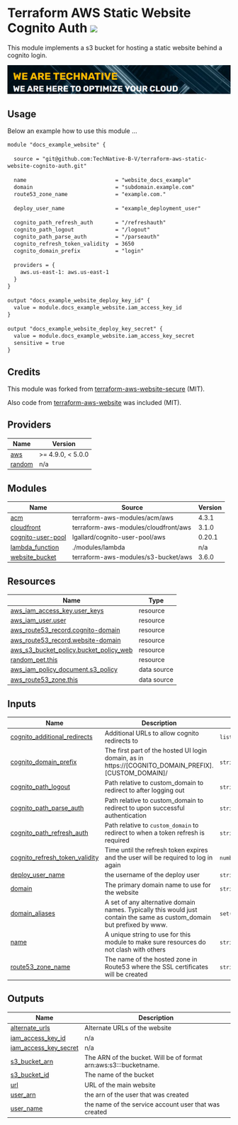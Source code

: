 # Terraform AWS Static Website Cognito Auth ![](https://img.shields.io/github/workflow/status/TechNative-B-V/terraform-aws-static-website-cognito-auth/Lint?style=plastic)

<!-- SHIELDS -->

This module implements a s3 bucket for hosting a static website behind a
cognito login.

[![](we-are-technative.png)](https://www.technative.nl)


## Usage

Below an example how to use this module ...

```hcl
module "docs_example_website" {

  source = "git@github.com:TechNative-B-V/terraform-aws-static-website-cognito-auth.git"

  name                            = "website_docs_example"
  domain                          = "subdomain.example.com"
  route53_zone_name               = "example.com."

  deploy_user_name                = "example_deployment_user"

  cognito_path_refresh_auth       = "/refreshauth"
  cognito_path_logout             = "/logout"
  cognito_path_parse_auth         = "/parseauth"
  cognito_refresh_token_validity  = 3650
  cognito_domain_prefix           = "login"

  providers = {
    aws.us-east-1: aws.us-east-1
  }
}

output "docs_example_website_deploy_key_id" {
  value = module.docs_example_website.iam_access_key_id
}

output "docs_example_website_deploy_key_secret" {
  value = module.docs_example_website.iam_access_key_secret
  sensitive = true
}
```

## Credits

This module was forked from [terraform-aws-website-secure](https://github.com/timmeinerzhagen/terraform-aws-website-secure) (MIT).

Also code from [terraform-aws-website](https://github.com/bwindsor/terraform-aws-website) was included (MIT).

<!-- BEGIN_TF_DOCS -->
## Providers

| Name | Version |
|------|---------|
| <a name="provider_aws"></a> [aws](#provider\_aws) | >= 4.9.0, < 5.0.0 |
| <a name="provider_random"></a> [random](#provider\_random) | n/a |

## Modules

| Name | Source | Version |
|------|--------|---------|
| <a name="module_acm"></a> [acm](#module\_acm) | terraform-aws-modules/acm/aws | 4.3.1 |
| <a name="module_cloudfront"></a> [cloudfront](#module\_cloudfront) | terraform-aws-modules/cloudfront/aws | 3.1.0 |
| <a name="module_cognito-user-pool"></a> [cognito-user-pool](#module\_cognito-user-pool) | lgallard/cognito-user-pool/aws | 0.20.1 |
| <a name="module_lambda_function"></a> [lambda\_function](#module\_lambda\_function) | ./modules/lambda | n/a |
| <a name="module_website_bucket"></a> [website\_bucket](#module\_website\_bucket) | terraform-aws-modules/s3-bucket/aws | 3.6.0 |

## Resources

| Name | Type |
|------|------|
| [aws_iam_access_key.user_keys](https://registry.terraform.io/providers/hashicorp/aws/latest/docs/resources/iam_access_key) | resource |
| [aws_iam_user.user](https://registry.terraform.io/providers/hashicorp/aws/latest/docs/resources/iam_user) | resource |
| [aws_route53_record.cognito-domain](https://registry.terraform.io/providers/hashicorp/aws/latest/docs/resources/route53_record) | resource |
| [aws_route53_record.website-domain](https://registry.terraform.io/providers/hashicorp/aws/latest/docs/resources/route53_record) | resource |
| [aws_s3_bucket_policy.bucket_policy_web](https://registry.terraform.io/providers/hashicorp/aws/latest/docs/resources/s3_bucket_policy) | resource |
| [random_pet.this](https://registry.terraform.io/providers/hashicorp/random/latest/docs/resources/pet) | resource |
| [aws_iam_policy_document.s3_policy](https://registry.terraform.io/providers/hashicorp/aws/latest/docs/data-sources/iam_policy_document) | data source |
| [aws_route53_zone.this](https://registry.terraform.io/providers/hashicorp/aws/latest/docs/data-sources/route53_zone) | data source |

## Inputs

| Name | Description | Type | Default | Required |
|------|-------------|------|---------|:--------:|
| <a name="input_cognito_additional_redirects"></a> [cognito\_additional\_redirects](#input\_cognito\_additional\_redirects) | Additional URLs to allow cognito redirects to | `list(string)` | `[]` | no |
| <a name="input_cognito_domain_prefix"></a> [cognito\_domain\_prefix](#input\_cognito\_domain\_prefix) | The first part of the hosted UI login domain, as in https://[COGNITO_DOMAIN_PREFIX].[CUSTOM_DOMAIN]/ | `string` | `"login"` | no |
| <a name="input_cognito_path_logout"></a> [cognito\_path\_logout](#input\_cognito\_path\_logout) | Path relative to custom\_domain to redirect to after logging out | `string` | `"/"` | no |
| <a name="input_cognito_path_parse_auth"></a> [cognito\_path\_parse\_auth](#input\_cognito\_path\_parse\_auth) | Path relative to custom\_domain to redirect to upon successful authentication | `string` | `"/parseauth"` | no |
| <a name="input_cognito_path_refresh_auth"></a> [cognito\_path\_refresh\_auth](#input\_cognito\_path\_refresh\_auth) | Path relative to `custom_domain` to redirect to when a token refresh is required | `string` | `"/refreshauth"` | no |
| <a name="input_cognito_refresh_token_validity"></a> [cognito\_refresh\_token\_validity](#input\_cognito\_refresh\_token\_validity) | Time until the refresh token expires and the user will be required to log in again | `number` | `3650` | no |
| <a name="input_deploy_user_name"></a> [deploy\_user\_name](#input\_deploy\_user\_name) | the username of the deploy user | `string` | n/a | yes |
| <a name="input_domain"></a> [domain](#input\_domain) | The primary domain name to use for the website | `string` | n/a | yes |
| <a name="input_domain_aliases"></a> [domain\_aliases](#input\_domain\_aliases) | A set of any alternative domain names. Typically this would just contain the same as custom\_domain but prefixed by www. | `set(string)` | `[]` | no |
| <a name="input_name"></a> [name](#input\_name) | A unique string to use for this module to make sure resources do not clash with others | `string` | n/a | yes |
| <a name="input_route53_zone_name"></a> [route53\_zone\_name](#input\_route53\_zone\_name) | The name of the hosted zone in Route53 where the SSL certificates will be created | `string` | n/a | yes |

## Outputs

| Name | Description |
|------|-------------|
| <a name="output_alternate_urls"></a> [alternate\_urls](#output\_alternate\_urls) | Alternate URLs of the website |
| <a name="output_iam_access_key_id"></a> [iam\_access\_key\_id](#output\_iam\_access\_key\_id) | n/a |
| <a name="output_iam_access_key_secret"></a> [iam\_access\_key\_secret](#output\_iam\_access\_key\_secret) | n/a |
| <a name="output_s3_bucket_arn"></a> [s3\_bucket\_arn](#output\_s3\_bucket\_arn) | The ARN of the bucket. Will be of format arn:aws:s3:::bucketname. |
| <a name="output_s3_bucket_id"></a> [s3\_bucket\_id](#output\_s3\_bucket\_id) | The name of the bucket |
| <a name="output_url"></a> [url](#output\_url) | URL of the main website |
| <a name="output_user_arn"></a> [user\_arn](#output\_user\_arn) | the arn of the user that was created |
| <a name="output_user_name"></a> [user\_name](#output\_user\_name) | the name of the service account user that was created |
<!-- END_TF_DOCS -->
